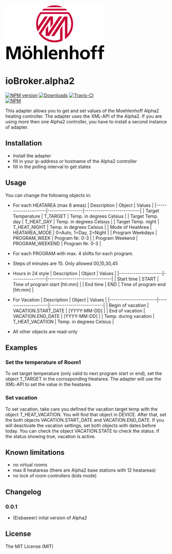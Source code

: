 ![Logo](admin/mh-logo-schrift.png)
# ioBroker.alpha2
[![NPM version](http://img.shields.io/npm/v/iobroker.alpha2.svg)](https://www.npmjs.com/package/iobroker.alpha2)
[![Downloads](https://img.shields.io/npm/dm/iobroker.alpha2.svg)](https://www.npmjs.com/package/iobroker.alpha2)
[![Travis-CI](https://travis-ci.org/Eisbaeeer/ioBroker.alpha2.svg?branch=master)](https://www.travis-ci.org/Eisbaeeer/ioBroker.alpha2)   
[![NPM](https://nodei.co/npm/iobroker.alpha2.png?downloads=true)](https://nodei.co/npm/iobroker.alpha2/)

This adapter allows you to get and set values of the Moehlenhoff Alpha2 heating controller.
The adapter uses the XML-API of the Alpha2. If you are using more then one Alpha2 controller, you have to install a second instance of adapter.

## Installation
- Install the adapter
- fill in your ip-address or hostname of the Alpha2 controller
- fill in the polling interval to get states

## Usage
You can change the following objects in:
- For each HEATAREA (max 8 areas)
| Description         | Object          | Values                    |
|---------------------|-----------------|---------------------------|
| Target Temperature  | T_TARGET        | Temp. in degrees Celsius  |
| Target Temp. day    | T_HEAT_DAY      | Temp. in degrees Celsius  |
| Target Temp. night  | T_HEAT_NIGHT    | Temp. in degrees Celsius  |
| Mode of HeatArea    | HEATAREA_MODE   | 0=Auto, 1=Day, 2=Night    |
| Program Weekdays    | PROGRAM_WEEK    | Program Nr. 0-3           |
| Program Weekend     | PROGRAM_WEEKEND | Program Nr. 0-3           |

- For each PROGRAM with max. 4 shifts for each program. 
- Steps of minutes are 15. Only allowed 00,15,30,45
- Hours in 24 style
| Description         | Object          | Values                        |
|---------------------|-----------------|-------------------------------|
| Start time          | START           | Time of program start [hh:mm] |
| End time            | END             | Time of program end [hh:mm]   |

- For Vacation
| Description           | Object              | Values                   |
|-----------------------|---------------------|--------------------------|
| Begin of vacation     | VACATION.START_DATE | [YYYY-MM-DD]             |
| End of vacation       | VACATION.END_DATE   | [YYYY-MM-DD]             |
| Temp. during vacation | T_HEAT_VACATION     | Temp. in degrees Celsius |

- All other objects are read-only

## Examples
### Set the temperature of Room1
To set target temperature (only valid to next program start or end), set the object T_TARGET in the corrosponding Heatarea.
The adapter will use the XML-API to set the value in the heatarea.

### Set vacation
To set vacation, take care you defined the vacation target temp with the object T_HEAT_VACATION. You will find that object in DEVICE.
After that, set the both objects VACATION.START_DATE and VACATION.END_DATE. If you will deactivate the vacation settings, set both objects with dates before today.
You can check the object VACATION.STATE to check the status. If the status showing true, vacation is active.

## Known limitations
- no virtual rooms
- max 8 heatareas (there are Alpha2 base stations with 12 heatareas)
- no lock of room controllers (kids mode)

## Changelog

### 0.0.1
- (Eisbaeeer) inital version of Alpha2

## License
The MIT License (MIT)
